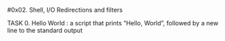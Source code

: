 #0x02. Shell, I/O Redirections and filters

TASK 0. Hello World : a script that prints “Hello, World”, followed by a new line to the standard output

